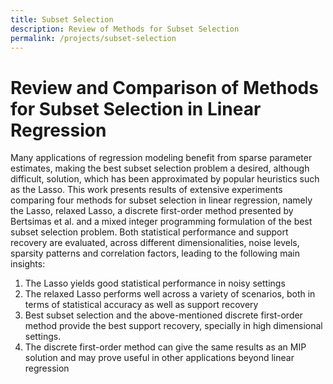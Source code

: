 ```yaml
---
title: Subset Selection
description: Review of Methods for Subset Selection
permalink: /projects/subset-selection
---
```


# Review and Comparison of Methods for Subset Selection in Linear Regression

Many applications of regression modeling benefit from sparse parameter estimates, making the best subset selection problem a desired, although difficult, solution, which has been approximated by popular heuristics such as the Lasso.
This work presents results of extensive experiments comparing four methods for subset selection in linear regression, namely the Lasso, relaxed Lasso, a discrete first-order method presented by Bertsimas et al. and a mixed integer programming formulation of the best subset selection problem.
Both statistical performance and support recovery are evaluated, across different dimensionalities, noise levels, sparsity patterns and correlation factors, leading to the following main insights:

1. The Lasso yields good statistical performance in noisy settings
2. The relaxed Lasso performs well across a variety of scenarios, both in terms of statistical accuracy as well as support recovery
3. Best subset selection and the above-mentioned discrete first-order method provide the best support recovery, specially in high dimensional settings.
4. The discrete first-order method can give the same results as an MIP solution and may prove useful in other applications beyond linear regression
